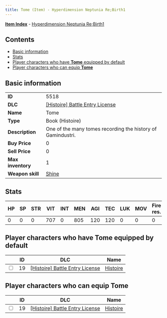 ```yaml
---
title: Tome (Item) - Hyperdimension Neptunia Re;Birth1
---
```


[**Item Index**](/neptunia/rb1/item/index.html) - [Hyperdimension Neptunia Re;Birth1](/neptunia/rb1)

## Contents

- [Basic information](#basic-information)
- [Stats](#stats)
- [Player characters who have **Tome** equipped by default](#player-characters-who-have-tome-equipped-by-default)
- [Player characters who can equip **Tome**](#player-characters-who-can-equip-tome)
## Basic information

|   |   |
| -- | -- |
| **ID** | 5518 |
| **DLC** | [[Histoire] Battle Entry License](/neptunia/rb1/dlc/9-histoire.html) |
| **Name** | Tome |
| **Type** | Book (Histoire) |
| **Description** | One of the many tomes recording the history of Gamindustri. |
| **Buy Price** | 0 |
| **Sell Price** | 0 |
| **Max inventory** | 1 |
| **Weapon skill** | [Shine](/neptunia/rb1/skill/9-3001-shine.html) |


## Stats

| HP | SP | STR | VIT | INT | MEN | AGI | TEC | LUK | MOV | Fire res. | Ice res. | Wind res. | Lightning res. |
| -- | -- | --- | --- | --- | --- | --- | --- | --- | --- | --------- | -------- | --------- | -------------- |
| 0 | 0 | 0 | 707 | 0 | 805 | 120 | 120 | 0 | 0 | 0 | 0 | 0 | 0 |


## Player characters who have **Tome** equipped by default

|    | ID | DLC | Name |
| -- | -- | --- | ---- |
| <input type="checkbox" id="rb1-player-9-19" class="trackbox" /> | 19 | [[Histoire] Battle Entry License](/neptunia/rb1/dlc/9-histoire.html) | [Histoire](/neptunia/rb1/player/9-19-histoire.html) |


## Player characters who can equip **Tome**

|    | ID | DLC | Name |
| -- | -- | --- | ---- |
| <input type="checkbox" id="rb1-player-9-19" class="trackbox" /> | 19 | [[Histoire] Battle Entry License](/neptunia/rb1/dlc/9-histoire.html) | [Histoire](/neptunia/rb1/player/9-19-histoire.html) |
